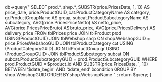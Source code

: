 <?php

public function get_product_statistics($product_id, $date_begin, $date_end, $collection = '')
{
    $condition = '';
    
    if($collection){
        $condition = 'AND tblProduct.ProductCollection = '.$collection;
    }
    
    $query = $this->db->query("
        SELECT 
            prod.*, shop.*,
            SUBSTR(price.PricesDate, 1, 10) AS price_date,
            price.ProductGUID,
            cat.ProductCategoryName AS category,
            gr.ProductGroupName AS group,
            subcat.ProductSubcategoryName AS subcategory,
            AVG(price.PricesPriceNetto) AS netto_price, 
            AVG(price.PricesPriceBruto) AS bruto_price, 
            AVG(price.PricesDelivery) AS delivery_price
        FROM 
            tblPrices price       
            JOIN tblProduct prod USING(ProductGUID)
            JOIN tblWebshop shop ON shop.WebshopGUID = price.PricesWebshopGUID
            JOIN tblProductCategory cat USING (ProductCategoryGUID)
            JOIN tblProductGroup gr USING (ProductGroupGUID)
            JOIN tblProductSubcategory subcat ON subcat.ProductSubcategoryGUID = prod.ProductSubcategoryGUID
        WHERE 
            prod.ProductGUID = $product_id
            AND SUBSTR(price.PricesDate, 1, 10) BETWEEN '$date_begin' AND '$date_end'
            $condition
        GROUP BY shop.WebshopGUID
        ORDER BY shop.WebshopName
    ");
    
    return $query;
}
